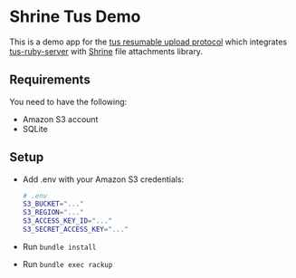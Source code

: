 # Shrine Tus Demo

This is a demo app for the [tus resumable upload protocol] which integrates
[tus-ruby-server] with [Shrine] file attachments library.

## Requirements

You need to have the following:

* Amazon S3 account
* SQLite

## Setup

* Add .env with your Amazon S3 credentials:

  ```sh
  # .env
  S3_BUCKET="..."
  S3_REGION="..."
  S3_ACCESS_KEY_ID="..."
  S3_SECRET_ACCESS_KEY="..."
  ```

* Run `bundle install`

* Run `bundle exec rackup`

[tus resumable upload protocol]: http://tus.io
[tus-ruby-server]: https://github.com/janko-m/tus-ruby-server
[Shrine]: https://github.com/janko-m/shrine
